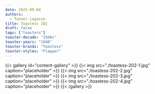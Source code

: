 ```yaml
---
date: 2025-09-04
authors:
  - Tanner Legasse
title: Toastess 202
draft: false
tags: ["toasters"]
toaster-decade: "1940s"
toaster-years: "1940"
toaster-brands: "Toastess"
toaster-styles: "Flapper"
---
```

{{< gallery id="content-gallery" >}}
  {{< img src="./toastess-202-1.jpg" caption="placeholder" >}}
  {{< img src="./toastess-202-2.jpg" caption="placeholder" >}}
  {{< img src="./toastess-202-3.jpg" caption="placeholder" >}}
  {{< img src="./toastess-202-4.jpg" caption="placeholder" >}}
{{< /gallery >}}
